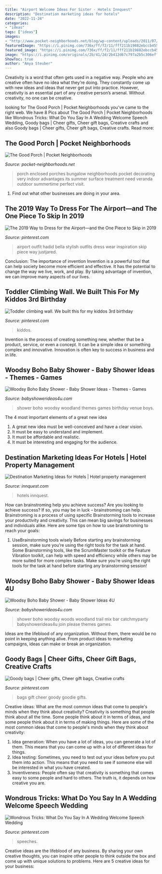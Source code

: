 ```yaml
---
title: "Airport Welcome Ideas For Sister - Hotels Innquest"
description: "Destination marketing ideas for hotels"
date: "2022-11-24"
categories:
- "ideas"
tags: ["ideas"]
images:
- "http://www.pocket-neighborhoods.net/blog/wp-content/uploads/2011/07/Bungalow-Porch.jpg"
featuredImage: "https://i.pinimg.com/736x/ff/f2/11/fff211b19882ebccb4556e1c3c61bd98.jpg"
featured_image: "https://i.pinimg.com/736x/ff/f2/11/fff211b19882ebccb4556e1c3c61bd98.jpg"
image: "https://i.pinimg.com/originals/2b/41/2d/2b412d67c797a2b5c306eff349044b24.jpg"
ShowToc: true
author: "Amya Steuber"
---
```



Creativity is a word that often gets used in a negative way. People who are creative often have no idea what they’re doing. They constantly come up with new ideas and ideas that never get put into practice. However, creativity is an essential part of any creative person’s arsenal. Without creativity, no one can be creative.

	

		
looking for The Good Porch | Pocket Neighborhoods you've came to the right web. We have 8 Pics about The Good Porch | Pocket Neighborhoods like Wondrous Tricks: What Do You Say In A Wedding Welcome Speech Wedding, Goody bags | Cheer gifts, Cheer gift bags, Creative crafts and also Goody bags | Cheer gifts, Cheer gift bags, Creative crafts. Read more:
		
    
## The Good Porch | Pocket Neighborhoods

<img loading=lazy src="http://www.pocket-neighborhoods.net/blog/wp-content/uploads/2011/07/Bungalow-Porch.jpg" onerror="this.onerror=null;this.src='https://tse3.mm.bing.net/th?id=OIP.Yk2doe5dO2x10dfA3Hr2egHaGM&amp;pid=15.1';" alt="The Good Porch | Pocket Neighborhoods">

_Source: pocket-neighborhoods.net_

>porch enclosed porches bungalow neighborhoods pocket decorating very indoor advantages its summer surface treatment need veranda outdoor summertime perfect visit. 

	

1. Find out what other businesses are doing in your area.

    
## The 2019 Way To Dress For The Airport—and The One Piece To Skip In 2019

<img loading=lazy src="https://i.pinimg.com/736x/ff/f2/11/fff211b19882ebccb4556e1c3c61bd98.jpg" onerror="this.onerror=null;this.src='https://tse3.mm.bing.net/th?id=OIP.3vZszWyRHqIsgdXxyCMQpwHaM3&amp;pid=15.1';" alt="The 2019 Way to Dress for the Airport—and the One Piece to Skip in 2019">

_Source: pinterest.com_

>airport outfit hadid bella stylish outfits dress wear inspiration skip piece way justjared. 

	

Conclusion: The importance of invention
Invention is a powerful tool that can help society become more efficient and effective. It has the potential to change the way we live, work, and play. By taking advantage of invention, we can improve many aspects of our lives.

    
## Toddler Climbing Wall. We Built This For My Kiddos 3rd Birthday

<img loading=lazy src="https://i.pinimg.com/originals/48/78/d7/4878d7447c68a19fab31e67711e46aba.jpg" onerror="this.onerror=null;this.src='https://tse3.mm.bing.net/th?id=OIP.qUohvfRf90aJpplAtdVBgAHaJ4&amp;pid=15.1';" alt="Toddler climbing wall. We built this for my kiddos 3rd birthday">

_Source: pinterest.com_

>kiddos. 

	

Invention is the process of creating something new, whether that be a product, service, or even a concept. It can be a simple idea or something complex and innovative. Innovation is often key to success in business and in life.

    
## Woodsy Boho Baby Shower - Baby Shower Ideas - Themes - Games

<img loading=lazy src="http://www.babyshowerideas4u.com/wp-content/uploads/2016/03/boho-baby-shower-ideas.jpg" onerror="this.onerror=null;this.src='https://tse4.mm.bing.net/th?id=OIP.FkP53RySPXipjDViOfmW4gHaE8&amp;pid=15.1';" alt="Woodsy Boho Baby Shower - Baby Shower Ideas - Themes - Games">

_Source: babyshowerideas4u.com_

>shower boho woodsy woodland themes games birthday venue boys. 

	

The 4 most important elements of a great new idea
1. A great new idea must be well-conceived and have a clear vision.
2. It must be easy to understand and implement.
3. It must be affordable and realistic.
4. It must be interesting and engaging for the audience.

    
## Destination Marketing Ideas For Hotels | Hotel Property Management

<img loading=lazy src="https://www.innquest.com/wp-content/uploads/2019/09/bigstock-187798399.jpg" onerror="this.onerror=null;this.src='https://tse2.mm.bing.net/th?id=OIP.9nksjWTA-qykbkGS-UaifQHaEc&amp;pid=15.1';" alt="Destination Marketing Ideas for Hotels | Hotel property management">

_Source: innquest.com_

>hotels innquest. 

	

How can brainstroming help you achieve success?
Are you looking to achieve success? If so, you may be in luck – brainstroming can help. Brainstroming is a process of using specific Brainstorming tools to increase your productivity and creativity. This can mean big savings for businesses and individuals alike. Here are some tips on how to use brainstroming to reach your goals: 
1. UseBrainstorming tools wisely 
Before starting any brainstorming session, make sure you’re using the right tools for the task at hand. Some Brainstorming tools, like the ScrumMaster toolkit or the Feature Vibration toolkit, can help with speed and efficiency while others may be more suited for more complex tasks. Make sure you’re using the right tools for the task at hand before starting any brainstorming session! 

    
## Woodsy Boho Baby Shower - Baby Shower Ideas 4U

<img loading=lazy src="https://babyshowerideas4u.com/wp-content/uploads/2016/03/please-join-us-in-the-woods1.jpg" onerror="this.onerror=null;this.src='https://tse1.mm.bing.net/th?id=OIP.vlYYRHEeEIsjbfxFXJGa5QHaE8&amp;pid=15.1';" alt="Woodsy Boho Baby Shower - Baby Shower Ideas 4U">

_Source: babyshowerideas4u.com_

>shower boho woodsy woods woodland trail mix bar catchmyparty babyshowerideas4u join please themes games. 

	

Ideas are the lifeblood of any organization. Without them, there would be no point in keeping anything alive. From product ideas to marketing campaigns, ideas can make or break an organization.

    
## Goody Bags | Cheer Gifts, Cheer Gift Bags, Creative Crafts

<img loading=lazy src="https://i.pinimg.com/originals/2b/41/2d/2b412d67c797a2b5c306eff349044b24.jpg" onerror="this.onerror=null;this.src='https://tse1.mm.bing.net/th?id=OIP.-dwPJqx5VpHTRL0bBnWMwQHaJ6&amp;pid=15.1';" alt="Goody bags | Cheer gifts, Cheer gift bags, Creative crafts">

_Source: pinterest.com_

>bags gift cheer goody goodie gifts. 

	

Creative ideas: What are the most common ideas that come to people's minds when they think about creativity?
Creativity is something that people think about all the time. Some people think about it in terms of ideas, and some people think about it in terms of making things. Here are some of the most common ideas that come to people's minds when they think about creativity: 
1. Idea generation: When you have a lot of ideas, you can generate a lot of them. This means that you can come up with a lot of different ideas for things. 
2. Idea testing: Sometimes, you need to test out your ideas before you put them into action. This means that you need to see if someone else will be interested in what you have created. 
3. Inventiveness: People often say that creativity is something that comes easy to some people and hard to others. The truth is, it depends on how creative you are.

    
## Wondrous Tricks: What Do You Say In A Wedding Welcome Speech Wedding

<img loading=lazy src="https://i.pinimg.com/736x/bd/ec/14/bdec14d29174a364c37b178c8ff203e8.jpg" onerror="this.onerror=null;this.src='https://tse2.mm.bing.net/th?id=OIP.euyOTsRWUL3TCWsufzfU8AAAAA&amp;pid=15.1';" alt="Wondrous Tricks: What Do You Say In A Wedding Welcome Speech Wedding">

_Source: pinterest.com_

>speeches. 

	

Creative ideas are the lifeblood of any business. By sharing your own creative thoughts, you can inspire other people to think outside the box and come up with unique solutions to problems. Here are 5 creative ideas for your business: 

